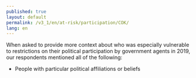 ```yaml
---
published: true
layout: default
permalink: /v3_1/en/at-risk/participation/COK/
lang: en
---
```

When asked to provide more context about who was especially vulnerable to restrictions on their political participation by government agents in 2019, our respondents mentioned all of the following: 
-	People with particular political affiliations or beliefs
